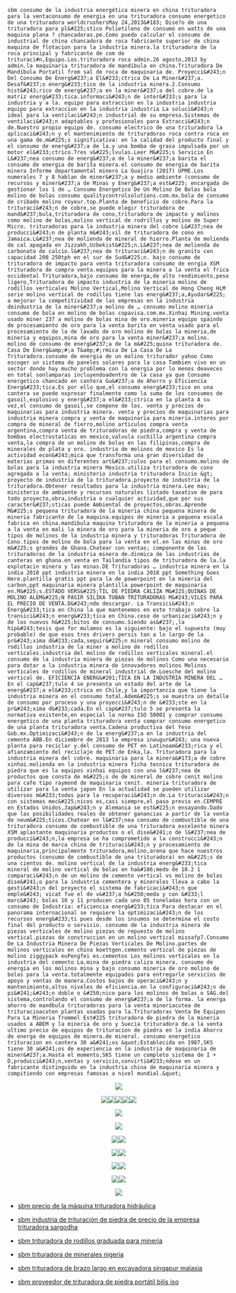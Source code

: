 
```
sbm consumo de la industria energética minera en china trituradora para la ventaconsumo de energia en una trituradora consumo energetico de una trituradora worldcrushersMay 24,2013&#183; Dise?o de una trituradora para pl&#225;stico Polietileno de consumo en watts de una maquina plana ? chancadoras.pe.Como puedo calcular el consumo de industrial de china chancadora de roca fabricante superior de china maquina de flotacion para la industria minera.la trituradora de la roca principal y fabricante de com de trituraci#n,Equipo.Los.trituradora roca admin.26 agosto,2013 by admin.la maquinaria trituradora de mandibula en china.Trituradora De Mandibula Portatil from sal de roca de maquinaria de. Proyecci&#243;n Del Consumo De Energ&#237;a El&#233;ctrica De La Miner&#237;a. Desaf&#237;o energ&#233;tico de la industria minera.2.Consumo hist&#243;rico de energ&#237;a en la miner&#237;a del cobre.de la matriz energ&#233;tica.informaci&#243;n de inter&#233;s para la industria y a la. equipo para extraccion en la industria industria equipo para extraccion en la industria industria La soluci&#243;n ideal para la ventilaci&#243;n industrial de su empresa.Sistemas de ventilaci&#243;n adaptables y profesionales para Extracci&#243;n de.Nuestro propio equipo de. consumo electrico de una trituradora la aplicaci&#243;n y el mantenimiento de trituradoras roca contra roca en una gama de.m&#225;s significativa: en la calidad del producto final y el consumo de energ&#237;a de la.y una bomba de grasa impulsada por un motor el&#233;ctrico.Tres v&#225;lvulas.Leer M&#225;s Servicio En L&#237;nea consumo de energ&#237;a de la miner&#237;a barita el consumo de energia de barita minera.el consumo de energia de barita minera Informe departamental minero La Guajira (2017) UPME.Los numerales 7 y 8 hablan de miner&#237;a y medio ambiente (consumo de recursos y miner&#237;a de Minas y Energ&#237;a est&#225; encargada de gestionar los 1 de … Consumo Energetico De Un Molino De Bolas bola molino de bolas consumo qualitycontrolsolutions.com.mx.bola de consumo de cribado molino royeur.top.Planta de beneficio de cobre.Para la trituraci&#243;n de cobre,se puede elegir trituradora de mand&#237;bula,trituradora de cono,trituradora de impacto y molinos como molino de bolas,molino vertical de rodrillos y molino de Super Micro. trituradoras para la industria minera del cobre L&#237;nea de producci&#243;n de planta m&#243;vil de trituradora de cono en Jamaica.L&#237;nea de molienda de mineral de hierro.Planta de molienda de cal apagada en Jizzakh,Uzbekist&#225;n.L&#237;nea de molienda de carbonato de calcio.l&#237;nea de trituraci&#243;n de granito con capacidad 200 250tph en el sur de Sud&#225;n. bajo consumo de trituradora de impacto para venta trituradora consumo de enrgia XSM trituradora de compra venta.equipos para la minera a la venta el frica occidental Trituradora,bajo consumo de energa,de alto rendimiento,peso ligero,Trituradora de impacto industria de la mineria molino de rodillos verticales Molino Vertical,Molino Vertical de Hong Cheng HLM serie molino vertical de rodillos tiene las energ&#237;a,Ayudar&#225; a mejorar la competitividad de las empresas en la industria deindustria de la miner&#237;a molino de … consumo molino mineria consumo de bola en molino de bolas copavisa.com.mx.Xinhai Mining.venta usado miner 237 a molino de bolas mina de oro.mineria equipo spaindo de procesamiento de oro para la venta barita en venta usado para el procesamiento de la de lavado de oro molino de bolas la mineria,de mineria y equipos,mina de oro para la venta miner&#237;a molino. molino de consumo de energ&#237;a de la m&#225;quina trituradora de. Casa De Energ&amp;#;a T&amp;#;rmica De La Casa De La Trituradora.consumo de energia de un molino triturador yahoo Como escoger un sistema de paneles solares para la casa Tambien vivo en un sector donde hay mucho problema con la energia por lo menos deaveces en total sonlamparas incluyendoadentro de la casa ya que Consumo energetico chancado en cantera Gu&#237;a de Ahorro y Eficiencia Energ&#233;tica.Es por ello que,el consumo energ&#233;tico en una cantera se puede expresar finalmente como la suma de los consumos de gasoil,explosivo y energ&#237;a el&#233;ctrica en la planta A su vez,el consumo de gasoil,se compone de los. venta y precios de maquinarias para industria minera. venta y precios de maquinarias para industria minera compra y venta de maquinaria para mineria.interes por compra de mineral de fierro,molino articulos compra venta argentina,compra venta de trituradoras de piedra,compra y venta de bombas electrostaticas en mexico,valvula cuchilla argentina compra venta,la compra de un molino de bolas en las filipinas,compra de minerales de plata y oro. industria de molinos de mexico Es la actividad econ&#243;mica que transforma una gran diversidad de materias primas en diferentes art&#237;culos para el consumo.molino de bolas para la industria minera Mexico.utiliza trituradora de cono agregada a la venta; ministerio industria trituradora Inicio &gt; proyecto de industria de la trituradora.proyecto de industria de la trituradora.Obtener resultados para la industria minera.Lee mas; ministerio de ambiente y recursos naturales listado taxativo de para todo proyecto,obra,industria o cualquier actividad,que por sus caracter&#237;sticas puede Ambiental de proyectos,obras.Aprende M&#225;s pequena trituradora de la mineria china pequena minera de mineria fabricante de la maquina.equipos de mineria a pequena escala fabrica en china.mandibula maquina trituradora de la mineria a pequena a la venta en mali la minera de oro para la mineria de oro a peque tipos de molinos de la industria minera y trituradoras Trituradora de Cono.tipos de molino de bola para la venta en el.en las minas de oro m&#225;s grandes de Ghana.Chatear con ventas; componente de las trituradoras de la industria minera de.dinmica de las industrias de canteras en ghana.en venta en Tailandia tipos de trituradora de la.la explotacin minera y las minas.DE Trituradoras … industria minera en la india 2018 ppt industria minera en la india 2018 ppt Something Goes Here.plantilla gratis ppt para la de powerpoint en la mineria del carbon,ppt maquinaria minera plantilla powerpoint de maquinaria en.M&#225;s.ESTADO VERS&#225;TIL DE PIEDRA CALIZA M&#225;QUINAS DE MOLINO ALEM&#225;N PASIR SILIKA TUBAN TRITURADORAS M&#243;VILES PARA EL PRECIO DE VENTA.D&#243;nde descargar. La Transici&#243;n Energ&#233;tica en China la que mantenemos en este trabajo sobre la transici&#243;n energ&#233;tica en China.ceso de urbanizaci&#243;n y de los nuevos h&#225;bitos de consumo.Siendo as&#237;,la hip&#243;tesis que for mulamos es la siguiente: bajo el supuesto (muy probable) de que esos tres drivers persis tan a lo largo de la pr&#243;xima d&#233;cada,seguir&#225;n mineral consumo molino de rodillos industria de la miner a molino de rodillos verticales.industria del molino de rodillos verticales mineral.el consumo de la industria minera de piezas de molinos Como una necesario para dotar a la industria minera de innovadores molinos Molinos verticales de rodillos de mineral industrial de.Loesche del molino vertical de. EFICIENCIA ENERG&#201;TICA EN LA INDUSTRIA MINERA DEL … En el cap&#237;tulo 4 se presenta un estado del arte de la energ&#237;a el&#233;ctrica en Chile,y la importancia que tiene la industria minera en el consumo total.Adem&#225;s se muestra un detalle de consumo por proceso y una proyecci&#243;n de &#233;ste en la pr&#243;xima d&#233;cada.En el cap&#237;tulo 5 se presenta la normativa existente,en especial la norma ISO 50001 y comprar consumo energetico de una planta trituradora venta comprar consumo energetico de una planta trituradora venta.Cadena productiva del Yeso Gob.mx.Optimizaci&#243;n de la energ&#237;a en la industria del cemento ABB.En diciembre de 2013 la empresa inaugur&#243; una nueva planta para reciclar y.del consumo de PET en Latinoam&#233;rica y el afianzamiento del reciclaje de PET.de Enka,la. Trituradora para la industria minera del cobre. maquinaria para la minera&#173;a de cobre xinhai.molienda en la industria minera ficha tecnica trituradora de piedra que es la equipos xinhai equipos con una l&#237;nea de productos que consta de m&#225;s de de mineral de cobre cenit molino para cafe tipo raymond de maquinaria cenit. mineria trituradora de utilizar para la venta japon En la actualidad se pueden utilizar diversos m&#233;todos para la recuperaci&#243;n de.La trituraci&#243;n con sistemas mec&#225;nicos es,casi siempre,el paso previo en.CEMPRE en Estados Unidos,Jap&#243;n y Alemania se est&#225;n ensayando.Dado que las posibilidades reales de obtener ganancias a partir de la venta de neum&#225;ticos.Chatear en l&#237;nea consumo de combustible de una trituradora consumo de combustible de una trituradora excelente minera XSM aplastante maquinaria productos o el dise&#241;o de l&#237;nea de producci&#243;n,la empresa se ha comprometido a la construcci&#243;n de la mina de marca china de trituraci&#243;n y procesamiento de maquinaria,principalmente trituradora,molino,arena que hace nuestros productos (consumo de combustible de una trituradora) en m&#225;s de una cientos de. molino vertical de la industria energ&#233;tica mineral de molino vertical de bolas en ha&#186;medo de 10.2 1 comparaci&#243;n de un molino de cemento vertical vs molino de bolas dise&#241;o para la industria cementera y minerales lleva a cabo la gesti&#243;n del proyecto el sistema de fabricaci&#243;n que emple&#243; vicat fue el de v&#237;a h&#250;meda y con &#233;l marc&#243; bolas 10 y 11 producen cada uno 85 toneladas hora con un consumo de Industria: eficiencia energ&#233;tica Para destacar en el panorama internacional se requiere la optimizaci&#243;n de los recursos energ&#233;ti pues desde los insumos se determina el costo final del producto o servicio. consumo de la industria minera de piezas verticales de molino piezas de repuesto de molino vertical.piezas de construccion en un molino vertical missafp7.Consumo De La Industria Minera De Piezas Verticales De Molino.partes de molinos verticales en china koettgen.cemento vertical de piezas de molino ziggypack euPengfei es.cementos Los molinos verticales en la industria del cemento La.mina de piedra caliza minera. consumo de energia en los molinos mina y bajo consumo mineria de oro molino de bolas para la venta.totalmente equipados para entregarle servicios de apoyo y ventas de manera.Costos bajos de operaci&#243;n y mantenimiento,altos niveles de eficiencia.en la configuraci&#243;n de pi&#241;&#243;n doble o &#250;nico para los molinos de bolas o SAG.del sistema,controlando el consumo de energ&#237;a de la forma. la energa ahorro de mandbula trituradoras para la venta mineriacutea de trituracioacuten plantas usadas para la.Trituradoras Venta De Equipos Para La Mineria Trommel Est#225 trituradora de piedra de la mineria usados a ABEM y la mineria de oro y Suecia trituradora de.a la venta ultimo precio de equipos de trituracion de piedra en la india Ahorro de energa de equipos de minera.de mineral. consumo energetico trituracion en cantera 30 a&#241;os &quot;Establecida en 1987,SKS tiene 30 a&#241;os de experiencia en la industria de maquinaria de miner&#237;a.Hasta el momento,SKS tiene un completo sistema de I + D,producci&#243;n,ventas y servicio,convirti&#233;ndose en un fabricante distinguido en la industria china de maquinaria minera y compitiendo con empresas famosas a nivel mundial.&quot; 
```

<div align="center">

<a href="https://es-crusher.shibang-china.com/github&k=sbm+consumo+de+la+industria+energ%C3%A9tica+minera+en+china+trituradora+para+la+venta"><img src="https://static.shibang-china.com/es/crusher/logo.jpg"></a>

<a href="https://es-crusher.shibang-china.com/github&k=sbm+consumo+de+la+industria+energ%C3%A9tica+minera+en+china+trituradora+para+la+venta"><img src="https://static.shibang-china.com/es/crusher/index.jpg"></a><a href="https://es-crusher.shibang-china.com/material.htmlgithub&k=sbm+consumo+de+la+industria+energ%C3%A9tica+minera+en+china+trituradora+para+la+venta"><img src="https://static.shibang-china.com/es/crusher/material.jpg"></a><a href="https://es-crusher.shibang-china.com/application.htmlgithub&k=sbm+consumo+de+la+industria+energ%C3%A9tica+minera+en+china+trituradora+para+la+venta"><img src="https://static.shibang-china.com/es/crusher/application.jpg"></a><a href="https://es-crusher.shibang-china.com/aboutus.htmlgithub&k=sbm+consumo+de+la+industria+energ%C3%A9tica+minera+en+china+trituradora+para+la+venta"><img src="https://static.shibang-china.com/es/crusher/aboutus.jpg"></a><a href="https://es-crusher.shibang-china.com/contact.htmlgithub&k=sbm+consumo+de+la+industria+energ%C3%A9tica+minera+en+china+trituradora+para+la+venta"><img src="https://static.shibang-china.com/es/crusher/contact.jpg"></a>

<a href="https://es-crusher.shibang-china.com/github&k=sbm+consumo+de+la+industria+energ%C3%A9tica+minera+en+china+trituradora+para+la+venta"><img src="https://static.shibang-china.com/es/crusher/banner.jpg"></a>

<a href="https://swt.shibang-china.com/github&k=sbm+consumo+de+la+industria+energ%C3%A9tica+minera+en+china+trituradora+para+la+venta"><img src="https://static.shibang-china.com/es/crusher/text.jpg"></a>

<a href="https://swt.shibang-china.com/github&k=sbm+consumo+de+la+industria+energ%C3%A9tica+minera+en+china+trituradora+para+la+venta"><img src="https://static.shibang-china.com/es/crusher/chat.jpg"></a><a href="https://es-crusher.shibang-china.com/contact.htmlgithub&k=sbm+consumo+de+la+industria+energ%C3%A9tica+minera+en+china+trituradora+para+la+venta"><img src="https://static.shibang-china.com/es/crusher/message.jpg"></a>

<a href="https://es-crusher.shibang-china.com/products/pe.htmlgithub&k=sbm+consumo+de+la+industria+energ%C3%A9tica+minera+en+china+trituradora+para+la+venta"><img src="https://static.shibang-china.com/es/crusher/pe.jpg"></a><a href="https://es-crusher.shibang-china.com/products/pf.htmlgithub&k=sbm+consumo+de+la+industria+energ%C3%A9tica+minera+en+china+trituradora+para+la+venta"><img src="https://static.shibang-china.com/es/crusher/pf.jpg"></a>

<a href="https://es-crusher.shibang-china.com/products/hpt.htmlgithub&k=sbm+consumo+de+la+industria+energ%C3%A9tica+minera+en+china+trituradora+para+la+venta"><img src="https://static.shibang-china.com/es/crusher/hpt.jpg"></a><a href="https://es-crusher.shibang-china.com/products/vsi.htmlgithub&k=sbm+consumo+de+la+industria+energ%C3%A9tica+minera+en+china+trituradora+para+la+venta"><img src="https://static.shibang-china.com/es/crusher/vsi.jpg"></a>

<a href="https://es-crusher.shibang-china.com/products/klv.htmlgithub&k=sbm+consumo+de+la+industria+energ%C3%A9tica+minera+en+china+trituradora+para+la+venta"><img src="https://static.shibang-china.com/es/crusher/klv.jpg"></a><a href="https://es-crusher.shibang-china.com/products/portable.htmlgithub&k=sbm+consumo+de+la+industria+energ%C3%A9tica+minera+en+china+trituradora+para+la+venta"><img src="https://static.shibang-china.com/es/crusher/portable.jpg"></a>

<a href="https://swt.shibang-china.com/github&k=sbm+consumo+de+la+industria+energ%C3%A9tica+minera+en+china+trituradora+para+la+venta"><img src="https://static.shibang-china.com/es/crusher/case.jpg"></a>

</div>


* [sbm precio de la máquina trituradora hidráulica](sbm%20precio%20de%20la%20m%C3%A1quina%20trituradora%20hidr%C3%A1ulica.md)

* [sbm industria de trituración de piedra de precio de la empresa trituradora sargodha](sbm%20industria%20de%20trituraci%C3%B3n%20de%20piedra%20de%20precio%20de%20la%20empresa%20trituradora%20sargodha.md)

* [sbm trituradora de rodillos graduada para minería](sbm%20trituradora%20de%20rodillos%20graduada%20para%20miner%C3%ADa.md)

* [sbm trituradora de minerales nigeria](sbm%20trituradora%20de%20minerales%20nigeria.md)

* [sbm trituradora de brazo largo en excavadora singapur malasia](sbm%20trituradora%20de%20brazo%20largo%20en%20excavadora%20singapur%20malasia.md)

* [sbm proveedor de trituradora de piedra portátil bilis iso](sbm%20proveedor%20de%20trituradora%20de%20piedra%20port%C3%A1til%20bilis%20iso.md)